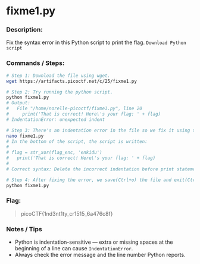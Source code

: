 # fixme1.py

### Description:

Fix the syntax error in this Python script to print the flag.
`Download Python script`

### Commands / Steps:

```bash
# Step 1: Download the file using wget. 
wget https://artifacts.picoctf.net/c/25/fixme1.py

# Step 2: Try running the python script.
python fixme1.py
# Output: 
#   File "/home/norelle-picoctf/fixme1.py", line 20
#     print('That is correct! Here\'s your flag: ' + flag)
# IndentationError: unexpected indent

# Step 3: There's an indentation error in the file so we fix it using the nano text editor.
nano fixme1.py
# In the bottom of the script, the script is written:
#
# flag = str_xor(flag_enc, 'enkidu')
#   print('That is correct! Here\'s your flag: ' + flag)
#
# Correct syntax: Delete the incorrect indentation before print statement.

# Step 4: After fixing the error, we save(Ctrl+o) the file and exit(Ctrl+x). Then, try running the file again and a flag will be printed.
python fixme1.py
```

### Flag:

> picoCTF{1nd3nt1ty_cr1515_6a476c8f}

### Notes / Tips

- Python is indentation-sensitive — extra or missing spaces at the beginning of a line can cause `IndentationError`.
- Always check the error message and the line number Python reports.


